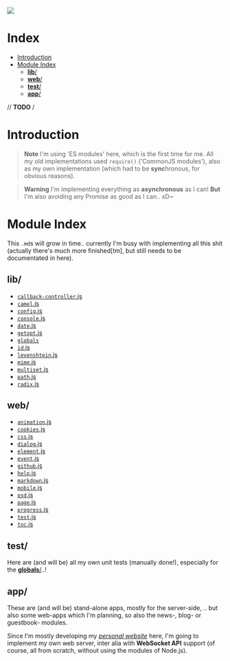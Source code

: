 <img src="https://kekse.biz/github.php?draw&override=github:v4&text=`v4`&draw" />

# Index
* [Introduction](#introduction)
* [Module Index](#module-index)
	* [**lib**/](#lib)
	* [**web**/](#web)
	* [**test**/](#test)
	* [**app**/](#app)

// <b>TODO</b> /

# Introduction
> **Note**
> I'm using 'ES modules' here, which is the first time for me.
> All my old implementations used `require()` ('CommonJS modules'),
> also as my own implementation (which had to be **sync**hronous,
> for obvious reasons).

> **Warning**
> I'm implementing everything as **asynchronous** as I can!
> **But** I'm also avoiding any Promise as good as I can.. xD~

# Module Index
This `.md`s will grow in time.. currently I'm busy with implementing
all this shit (actually there's much more finished\[tm\], but still
needs to be documentated in here).

## **lib**/
* [`callback-controller`.js](lib/callback-controller.md)
* [`camel`.js](lib/camel.md)
* [`config`.js](lib/config.md)
* [`console`.js](lib/console.md)
* [`date`.js](lib/date.md)
* [`getopt`.js](lib/getopt.md)
* [`globals`](lib/globals.md)
* [`id`.js](lib/id.md)
* [`levenshtein`.js](lib/levenshtein.md)
* [`mime`.js](lib/mime.md)
* [`multiset`.js](lib/multiset.md)
* [`path`.js](lib/path.md)
* [`radix`.js](lib/radix.md)

## **web**/
* [`animation`.js](web/animation.md)
* [`cookies`.js](web/cookies.md)
* [`css`.js](web/css.md)
* [`dialog`.js](web/dialog.md)
* [`element`.js](web/element.md)
* [`event`.js](web/event.md)
* [`github`.js](web/github.md)
* [`help`.js](web/help.md)
* [`markdown`.js](web/markdown.md)
* [`mobile`.js](web/mobile.md)
* [`osd`.js](web/osd.md)
* [`page`.js](web/page.md)
* [`progress`.js](web/progress.md)
* [`test`.js](web/test.md)
* [`toc`.js](web/toc.md)

## **test**/
Here are (and will be) all my own unit tests (manually done!), especially
for the [**globals**/](lib/globals/README.md)..!

## **app**/
These are (and will be) stand-alone apps, mostly for the server-side, .. but
also some web-apps which I'm planning, so also the news-, blog- or guestbook-
modules.

Since I'm mostly developing my [_personal website_](https://kekse.biz/) here,
I'm going to implement my own web server, inter alia with **WebSocket API**
support (of course, all from scratch, without using the modules of Node.js).
